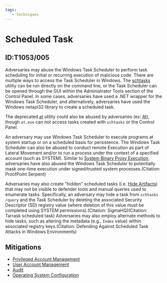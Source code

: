 ```yaml
---
tags:
   - techniques
---
```

# Scheduled Task
## ID:T1053/005
Adversaries may abuse the Windows Task Scheduler to perform task scheduling for initial or recurring execution of malicious code. There are multiple ways to access the Task Scheduler in Windows. The [schtasks](/mitre/software/S0111) utility can be run directly on the command line, or the Task Scheduler can be opened through the GUI within the Administrator Tools section of the Control Panel. In some cases, adversaries have used a .NET wrapper for the Windows Task Scheduler, and alternatively, adversaries have used the Windows netapi32 library to create a scheduled task.

The deprecated [at](/mitre/software/S0110) utility could also be abused by adversaries (ex: [At](/mitre/techniques/T1053/002)), though <code>at.exe</code> can not access tasks created with <code>schtasks</code> or the Control Panel.

An adversary may use Windows Task Scheduler to execute programs at system startup or on a scheduled basis for persistence. The Windows Task Scheduler can also be abused to conduct remote Execution as part of Lateral Movement and/or to run a process under the context of a specified account (such as SYSTEM). Similar to [System Binary Proxy Execution](/mitre/techniques/T1218), adversaries have also abused the Windows Task Scheduler to potentially mask one-time execution under signed/trusted system processes.(Citation: ProofPoint Serpent)

Adversaries may also create "hidden" scheduled tasks (i.e. [Hide Artifacts](/mitre/techniques/T1564)) that may not be visible to defender tools and manual queries used to enumerate tasks. Specifically, an adversary may hide a task from `schtasks /query` and the Task Scheduler by deleting the associated Security Descriptor (SD) registry value (where deletion of this value must be completed using SYSTEM permissions).(Citation: SigmaHQ)(Citation: Tarrask scheduled task) Adversaries may also employ alternate methods to hide tasks, such as altering the metadata (e.g., `Index` value) within associated registry keys.(Citation: Defending Against Scheduled Task Attacks in Windows Environments) 
## Mitigations
* [Privileged Account Management](/mitre/mitigations/M1026)
* [User Account Management](/mitre/mitigations/M1018)
* [Audit](/mitre/mitigations/M1047)
* [Operating System Configuration](/mitre/mitigations/M1028)
